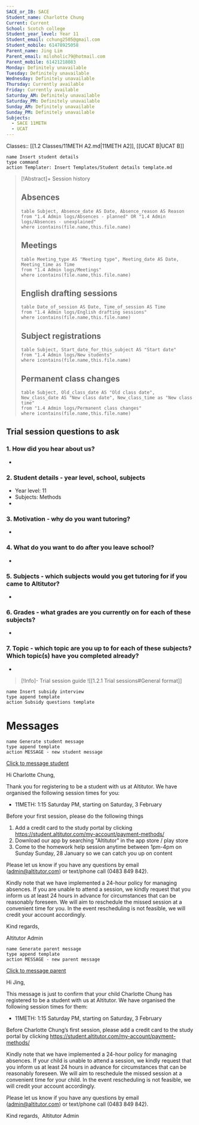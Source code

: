 ```yaml
---
SACE_or_IB: SACE
Student_name: Charlotte Chung
Current: Current
School: Scotch college
Student_year_level: Year 11
Student_email: cchung2505@gmail.com
Student_mobile: 61478925058
Parent_name: Jing Lim
Parent_email: miloholic79@hotmail.com
Parent_mobile: 61421218083
Monday: Definitely unavailable
Tuesday: Definitely unavailable
Wednesday: Definitely unavailable
Thursday: Currently available
Friday: Currently available
Saturday_AM: Definitely unavailable
Saturday_PM: Definitely unavailable
Sunday_AM: Definitely unavailable
Sunday_PM: Definitely unavailable
Subjects:
  - SACE 11METH
  - UCAT
---
```

Classes:: [[1.2 Classes/11METH A2.md|11METH A2]], [[UCAT B|UCAT B]]
```button
name Insert student details
type command
action Templater: Insert Templates/Student details template.md
```

> [!Abstract]+ Session history
> ## Absences
> ```dataview
> table Subject, Absence_date AS Date, Absence_reason AS Reason
> from "1.4 Admin logs/Absences - planned" OR "1.4 Admin logs/Absences - unexplained"
> where icontains(file.name,this.file.name)
> ```
> 
> ## Meetings
> ```dataview
> table Meeting_type AS "Meeting type", Meeting_date AS Date, Meeting_time as Time
> from "1.4 Admin logs/Meetings" 
> where icontains(file.name,this.file.name)
> ```
> 
> ## English drafting sessions
> ```dataview
> table Date_of_session AS Date, Time_of_session AS Time
> from "1.4 Admin logs/English drafting sessions"
> where icontains(file.name,this.file.name)
> ```
> 
> ## Subject registrations
> ```dataview
> table Subject, Start_date_for_this_subject AS "Start date"
> from "1.4 Admin logs/New students"
> where icontains(file.name,this.file.name)
> ```
> 
> ## Permanent class changes
> ```dataview
> table Subject, Old_class_date AS "Old class date", New_class_date AS "New class date", New_class_time as "New class time"
> from "1.4 Admin logs/Permanent class changes"
> where icontains(file.name,this.file.name)
> 

## Trial session questions to ask
### 1. How did you hear about us?
- 
### 2. **Student details** - year level, school, subjects
- Year level: 11
- Subjects: Methods
- 
### 3. **Motivation** - why do you want tutoring?
- 
### 4.  What do you want to do after you leave school?
- 
### 5. **Subjects** - which subjects would you get tutoring for if you came to Altitutor?
- 
### 6. **Grades** - what grades are you currently on for each of these subjects?
- 
### 7.  **Topic** - which topic are you up to for each of these subjects? Which topic(s) have you completed already?
- 

> [!Info]- Trial session guide
![[1.2.1 Trial sessions#General format]]

```button
name Insert subsidy interview
type append template
action Subsidy questions template
```


# Messages
```button
name Generate student message
type append template
action MESSAGE - new student message
```

[Click to message student](sms:61478925058)

Hi Charlotte Chung, 

Thank you for registering to be a student with us at Altitutor. We have organised the following session times for you:

- 11METH: 1:15 Saturday PM, starting on Saturday, 3 February

Before your first session, please do the following things
1. Add a credit card to the study portal by clicking https://student.altitutor.com/my-account/payment-methods/
2. Download our app by searching "Altitutor" in the app store / play store
3. Come to the homework help session anytime between 1pm-4pm on Sunday Sunday, 28 January so we can catch you up on content

Please let us know if you have any questions by email (admin@altitutor.com) or text/phone call (0483 849 842). 

Kindly note that we have implemented a 24-hour policy for managing absences. If you are unable to attend a session, we kindly request that you inform us at least 24 hours in advance for circumstances that can be reasonably foreseen. We will aim to reschedule the missed session at a convenient time for you. In the event rescheduling is not feasible, we will credit your account accordingly.

Kind regards,

Altitutor Admin



```button
name Generate parent message
type append template
action MESSAGE - new parent message
```

[Click to message parent](sms:61421218083)

Hi Jing, 

This message is just to confirm that your child Charlotte Chung has registered to be a student with us at Altitutor. We have organised the following session times for them:

- 11METH: 1:15 Saturday PM, starting on Saturday, 3 February

Before Charlotte Chung’s first session, please add a credit card to the study portal by clicking https://student.altitutor.com/my-account/payment-methods/

Kindly note that we have implemented a 24-hour policy for managing absences. If your child is unable to attend a session, we kindly request that you inform us at least 24 hours in advance for circumstances that can be reasonably foreseen. We will aim to reschedule the missed session at a convenient time for your child. In the event rescheduling is not feasible, we will credit your account accordingly.

Please let us know if you have any questions by email (admin@altitutor.com) or text/phone call (0483 849 842). 

Kind regards, 
Altitutor Admin


